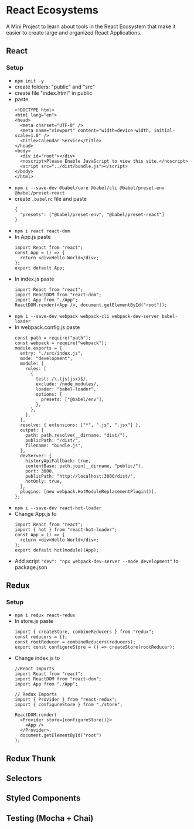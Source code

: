 # React Ecosystems

A Mini Project to learn about tools in the React Ecosystem that make it easier to create large and organized React Applications.

## React

### Setup

- `npm init -y`
- create folders: "public" and "src"
- create file "index.html" in public
- paste
  ```
  <!DOCTYPE html>
  <html lang="en">
  <head>
    <meta charset="UTF-8" />
    <meta name="viewport" content="width=device-width, initial-scale=1.0" />
    <title>Calendar Service</title>
  </head>
  <body>
    <div id="root"></div>
    <noscript>Please Enable JavaScript to view this site.</noscript>
    <script src="../dist/bundle.js"></script>
  </body>
  </html>
  ```
- `npm i --save-dev @babel/core @babel/cli @babel/preset-env @babel/preset-react`
- create `.babelrc` file and paste 
  ```
  {
    "presets": ["@babel/preset-env", "@babel/preset-react"]
  }
  ```
- `npm i react react-dom`
- In App.js paste
  ```
  import React from "react";
  const App = () => {
    return <div>Hello World</div>;
  };
  export default App;
  ```
- In index.js paste
  ```
  import React from "react";
  import ReactDOM from "react-dom";
  import App from "./App";
  ReactDOM.render(<App />, document.getElementById("root"));
  ```
- `npm i --save-dev webpack webpack-cli webpack-dev-server babel-loader`
- In webpack.config.js paste
  ```
  const path = require("path");
  const webpack = require("webpack");
  module.exports = {
    entry: "./src/index.js",
    mode: "development",
    module: {
      rules: [
        {
          test: /\.(js|jsx)$/,
          exclude: /node_modules/,
          loader: "babel-loader",
          options: {
            presets: ["@babel/env"],
          },
        },
      ],
    },
    resolve: { extensions: ["*", ".js", ".jsx"] },
    output: {
      path: path.resolve(__dirname, "dist/"),
      publicPath: "/dist/",
      filename: "bundle.js",
    },
    devServer: {
      historyApiFallback: true,
      contentBase: path.join(__dirname, "public/"),
      port: 3000,
      publicPath: "http://localhost:3000/dist/",
      hotOnly: true,
    },
    plugins: [new webpack.HotModuleReplacementPlugin()],
  };
  ```
- `npm i --save-dev react-hot-loader`
- Change App.js to 
  ```
  import React from "react";
  import { hot } from "react-hot-loader";
  const App = () => {
    return <div>Hello World</div>;
  };
  export default hot(module)(App);
  ```
- Add script `"dev": "npx webpack-dev-server --mode development"` to package.json

## Redux

### Setup

- `npm i redux react-redux`
- In store.js paste
  ```
  import { createStore, combineReducers } from "redux";
  const reducers = {};
  const rootReducer = combineReducers(reducers);
  export const configureStore = () => createStore(rootReducer);
  ```
- Change index.js to
  ```
  //React Imports
  import React from "react";
  import ReactDOM from "react-dom";
  import App from "./App";

  // Redux Imports
  import { Provider } from "react-redux";
  import { configureStore } from "./store";

  ReactDOM.render(
    <Provider store={configureStore()}>
      <App />
    </Provider>,
    document.getElementById("root")
  );
  ```

## Redux Thunk

## Selectors

## Styled Components

## Testing (Mocha + Chai)
